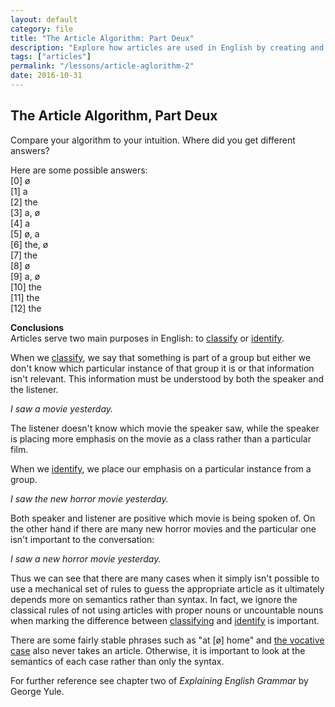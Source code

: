 ```yaml
---
layout: default
category: file
title: "The Article Algorithm: Part Deux"
description: "Explore how articles are used in English by creating and testing your own article algorithm."
tags: ["articles"]
permalink: "/lessons/article-aglorithm-2"
date: 2016-10-31
---
```

## The Article Algorithm, Part Deux

Compare your algorithm to your intuition. Where did you get different answers?

Here are some possible answers:  
[0] ø  
[1] a  
[2] the  
[3] a, ø    
[4] a  
[5] ø, a  
[6] the, ø  
[7] the    
[8] ø  
[9] a, ø  
[10] the  
[11] the  
[12] the  

**Conclusions**  
Articles serve two main purposes in English: to <u>classify</u> or <u>identify</u>.

When we <u>classify</u>, we say that something is part of a group but either we don't know which particular instance of that group it is or that information isn't relevant. This information must be understood by both the speaker and the listener.  
  
*I saw a movie yesterday.* 

The listener doesn't know which movie the speaker saw, while the speaker is placing more emphasis on the movie as a class rather than a particular film. 

When we <u>identify</u>, we place our emphasis on a particular instance from a group.  

*I saw the new horror movie yesterday.*

Both speaker and listener are positive which movie is being spoken of. On the other hand if there are many new horror movies and the particular one isn't important to the conversation:  

*I saw a new horror movie yesterday.*  

Thus we can see that there are many cases when it simply isn't possible to use a mechanical set of rules to guess the appropriate article as it ultimately depends more on semantics rather than syntax. In fact, we ignore the classical rules of not using articles with proper nouns or uncountable nouns when marking the difference between <u>classifying</u> and <u>identify</u> is important. 

There are some fairly stable phrases such as "at [ø] home" and <a href="https://en.wikipedia.org/wiki/Vocative_case" target="_blank">the vocative case</a> also never takes an article.  Otherwise, it is important to look at the semantics of each case rather than only the syntax. 

For further reference see chapter two of <cite>Explaining English Grammar</cite> by George Yule.
 

 